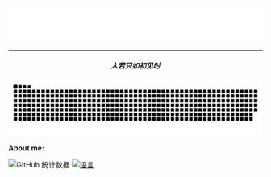 ### ![Hi there 👋](header.svg#pic_center)

---

#### $$人若只如初见时$$

![Github 提交记录](https://raw.githubusercontent.com/mmdjiji/mmdjiji/output/github-contribution-grid-snake.svg)

**About me:**

![GitHub 统计数据](https://github-readme-stats.vercel.app/api?username=Wing1159&count_private=true&show_icons=true&theme=dracula) [![语言](https://github-readme-stats.vercel.app/api/top-langs/?username=Wing1159&layout=compact&theme=dracula)](https://github.com/Wing1159)